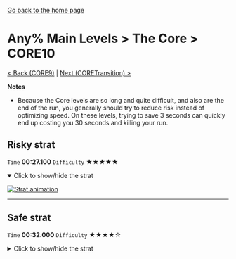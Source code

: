 [Go back to the home page](https://github.com/Doublevil/scbspeedrun)

# Any% Main Levels > The Core > CORE10

[< Back (CORE9)](https://github.com/Doublevil/scbspeedrun/blob/main/levels/any_ml/CORE/CORE9.md) | [Next (CORETransition) >](https://github.com/Doublevil/scbspeedrun/blob/main/levels/any_ml/CORE/CORETransition.md)

**Notes**
- Because the Core levels are so long and quite difficult, and also are the end of the run, you generally should try to reduce risk instead of optimizing speed. On these levels, trying to save 3 seconds can quickly end up costing you 30 seconds and killing your run.

## Risky strat

`Time` **00:27.100** `Difficulty` ★★★★★
<details open>
  <summary>Click to show/hide the strat</summary>

  [![Strat animation](https://github.com/Doublevil/scbspeedrun/blob/main/media/levels/CORE/CORE10_RiskyStrat.webp)](https://github.com/Doublevil/scbspeedrun/blob/main/media/levels/CORE/CORE10_RiskyStrat.mp4?raw=true)
</details>

---
## Safe strat

`Time` **00:32.000** `Difficulty` ★★★★☆
<details>
  <summary>Click to show/hide the strat</summary>

  [![Strat animation](https://github.com/Doublevil/scbspeedrun/blob/main/media/levels/CORE/CORE10_SafeStrat.webp)](https://github.com/Doublevil/scbspeedrun/blob/main/media/levels/CORE/CORE10_SafeStrat.mp4?raw=true)
</details>
